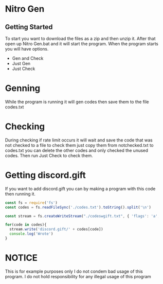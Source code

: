 # Nitro Gen
## Getting Started
To start you want to download the files as a zip and then unzip it. After that open up Nitro Gen.bat and it will start the program. When the program starts you will have options.
- Gen and Check
- Just Gen
- Just Check
# Genning
While the program is running it will gen codes then save them to the file codes.txt
# Checking
During checking if rate limit occurs it will wait and save the code that was not checked to a file to check them just copy them from notchecked.txt to codes.txt you can delete the other codes and only checked the unused codes. Then run Just Check to check them.
# Getting discord.gift
If you want to add discord.gift you can by making a program with this code then running it.
```javascript
const fs = require('fs')
const codes = fs.readFileSync('./codes.txt').toString().split('\n')

const stream = fs.createWriteStream("./codeswgift.txt", { 'flags': 'a', 'encoding': null, 'mode': 0666})

for(code in codes){
  stream.write('discord.gift/' + codes[code])
  console.log('Wrote')
}
```

# NOTICE
This is for example purposes only I do not condem bad usage of this program. I do not hold responsibility for any illegal usage of this program
